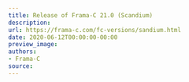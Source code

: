 ```yaml
---
title: Release of Frama-C 21.0 (Scandium)
description:
url: https://frama-c.com/fc-versions/sandium.html
date: 2020-06-12T00:00:00-00:00
preview_image:
authors:
- Frama-C
source:
---
```



